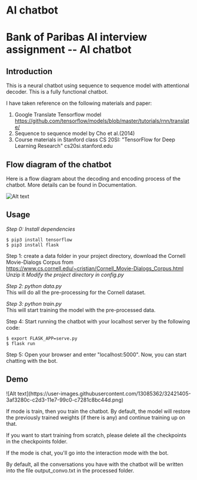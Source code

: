 # AI chatbot
<h1>Bank of Paribas AI interview assignment -- AI chatbot</h1>
<h2>Introduction</h2>

This is a neural chatbot using sequence to sequence model with attentional decoder. This is a fully functional chatbot.

I have taken reference on the following materials and paper:

1. Google Translate Tensorflow model https://github.com/tensorflow/models/blob/master/tutorials/rnn/translate/
2. Sequence to sequence model by Cho et al.(2014)
3. Course materials in Stanford class CS 20SI: "TensorFlow for Deep Learning Research" cs20si.stanford.edu




<h2>Flow diagram of the chatbot</h2>
Here is a flow diagram about the decoding and encoding process of the chatbot. More details can be found in Documentation.

![Alt text](https://user-images.githubusercontent.com/13085362/32421261-8764c4e0-c2d1-11e7-9b0f-5cd27a7a3f44.png)






<h2>Usage</h2>


*Step 0: Install dependencies*
```
$ pip3 install tensorflow
$ pip3 install flask
```

Step 1: create a data folder in your project directory, download
the Cornell Movie-Dialogs Corpus from
https://www.cs.cornell.edu/~cristian/Cornell_Movie-Dialogs_Corpus.html
Unzip it
*Modify the project directory in config.py*

*Step 2: python data.py*
<br>This will do all the pre-processing for the Cornell dataset.

*Step 3: python train.py*
<br>This will start training the model with the pre-processed data.

Step 4:
Start running the chatbot with your localhost server by the following code:
```
$ export FLASK_APP=serve.py
$ flask run
```
Step 5:
Open your browser and enter "localhost:5000". Now, you can start chatting with the bot.

<h2> Demo </h2>
![Alt text](https://user-images.githubusercontent.com/13085362/32421405-3af3280c-c2d3-11e7-99c0-c7281c8bc44d.png)









If mode is train, then you train the chatbot. By default, the model will
restore the previously trained weights (if there is any) and continue
training up on that.

If you want to start training from scratch, please delete all the checkpoints
in the checkpoints folder.

If the mode is chat, you'll go into the interaction mode with the bot.

By default, all the conversations you have with the chatbot will be written
into the file output_convo.txt in the processed folder.

>>>>>>>
